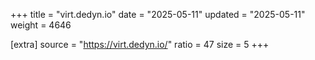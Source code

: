 +++
title = "virt.dedyn.io"
date = "2025-05-11"
updated = "2025-05-11"
weight = 4646

[extra]
source = "https://virt.dedyn.io/"
ratio = 47
size = 5
+++
